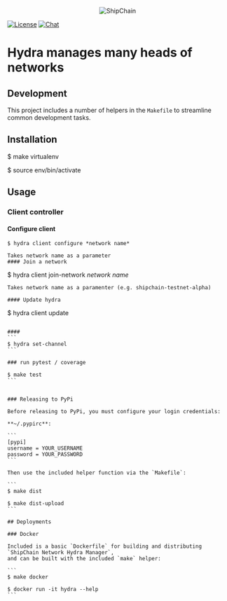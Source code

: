 <p align="center">
  <img src="https://shipchain.io/img/logo.png" alt="ShipChain"/>
</p>


[![License](http://img.shields.io/:license-apache-blue.svg)](http://www.apache.org/licenses/LICENSE-2.0.html)
[![Chat](https://img.shields.io/badge/gitter-ShipChain/lobby-green.svg)](https://gitter.im/ShipChain/Lobby)

# Hydra manages many heads of networks

## Development

This project includes a number of helpers in the `Makefile` to streamline common development tasks.

## Installation

$ make virtualenv

$ source env/bin/activate

## Usage

### Client controller
#### Configure client

`$ hydra client configure *network name*`
```
Takes network name as a parameter
#### Join a network
```
$ hydra client join-network *network name*
```
Takes network name as a paramenter (e.g. shipchain-testnet-alpha)

#### Update hydra 
````
$ hydra client update
````

#### 
```
$ hydra set-channel
```

### run pytest / coverage

$ make test
```


### Releasing to PyPi

Before releasing to PyPi, you must configure your login credentials:

**~/.pypirc**:

```
[pypi]
username = YOUR_USERNAME
password = YOUR_PASSWORD
```

Then use the included helper function via the `Makefile`:

```
$ make dist

$ make dist-upload
```

## Deployments

### Docker

Included is a basic `Dockerfile` for building and distributing `ShipChain Network Hydra Manager`,
and can be built with the included `make` helper:

```
$ make docker

$ docker run -it hydra --help
```
